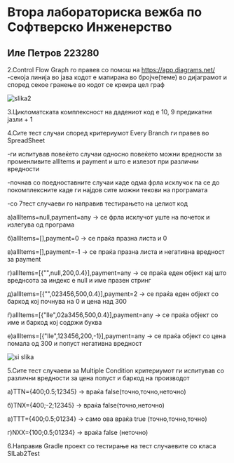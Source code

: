 <h1>Втора лабораториска вежба по Софтверско Инженерство</h1>
</hr>
<h2>Иле Петров 223280</h2>
</hr>

2.Control Flow Graph го правев со помош на https://app.diagrams.net/ 
-секоја линија во јава кодот е мапирана во бројче(теме) во дијаграмот и според секое гранење во кодот се креира цел граф

![slika2](https://github.com/ileepetrovv/SI_2024_lab2_223280/assets/139161561/27bfe991-ccfe-495b-8a2e-9082877850b8)


3.Цикломатската комплексност на дадениот код е 10, 9 предикатни јазли + 1

4.Сите тест случаи според критериумот Every Branch ги правев во SpreadSheet

-ги испитував повеќето случаи односно повеќето можни вредности за променливите allItems и payment и што е излезот при различни вредности

-почнав со поедноставните случаи каде одма фрла исклучок па се до покомплексните каде ги најдов сите можни текови на програмата

-со 7тест случаеви го направив тестирањето на целиот код 

а)allItems=null,payment=any -> се фрла исклучот уште на почеток и излегува од програма

б)allItems=[],payment=0 -> се праќа празна листа и 0

в)allItems=[],payment=-1 -> се праќа празна листа и негативна вредност за payment

г)allItems=[{"",null,200,0.4}],payment=any -> се праќа еден објект кај што вреднсота за индекс е null и име празен стринг

д)allItems=[{"",023456,500,0.4}],payment=2 -> се праќа еден објект со баркод кој почнува на 0 и цена над 300

ѓ)allItems=[{"Ile",02a3456,500,0.4}],payment=any -> се праќа објект со име и баркод кој содржи буква

е)allItems=[{"Ile",123456,200,-1}],payment=any -> се праќа објект со цена помала од 300 и попуст негативна вредност

![si slika](https://github.com/ileepetrovv/SI_2024_lab2_223280/assets/139161561/fc1809a6-919f-4870-846c-93671a6a964f)


5.Сите тест случаеви за Мultiple Condition критериумот ги испитував со различни вредности за цена попуст и баркод на производот

а)TTN={400;0.5;12345} -> враќа false(точно,точно,неточно)

б)TNX={400;-2;12345} -> враќа false(точно,неточно)

в)TTT={400;0.5;01234} -> само ова враќа true (точно,точно,точно)

г)NXX={100;0.5;01234} -> враќа false (неточно)


6.Направив Gradle проект со тестирање на тест случаевите со класа SILab2Test


